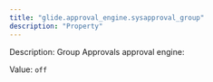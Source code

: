 ```yaml
---
title: "glide.approval_engine.sysapproval_group"
description: "Property"
---
```


Description: Group Approvals approval engine:

Value: `off`